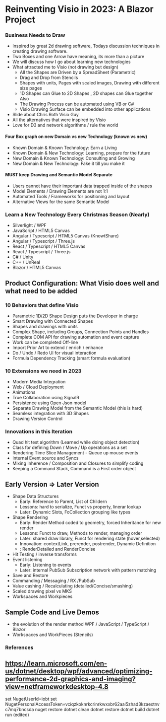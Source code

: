 # Reinventing Visio in 2023:  A Blazor Project

### Business Needs to Draw

- Inspired by great 2d drawing software,  Todays discussion techniques in creating drawing software.  
- Two Boxes and one Arrow have meaning, its more than a picture
- We will discuss how I go about learning new technologies
- What attracted me to Visio (not drawing but design)
  - All the Shapes are Driven by a SpreadSheet (Parametric)
  - Drag and Drop from Stencils 
  - Shapes with units,  Pages with scaled images,  Drawing with different size pages
  - 1D Shapes can Glue to 2D Shapes , 2D shapes can Glue together Also
  - The Drawing Process can be automated using VB or C#
  - Visio Drawing Surface can be embedded into other applications
- Slide about Chris Roth  Visio Guy
- All the alternatives that were inspired by Visio 
- Love for D3 and network algorithms / rule the world

#### Four Box graph on new Domain vs new Technology  (known vs new)
- Known Domain & Known Technology: Earn a Living
- Known Domain & New Technology: Learning, prepare for the future
- New Domain & Known Technology: Consulting and Growing
- New Domain & New Technology:  Fake it till you make it

#### MUST keep Drawing and Semantic Model Separate
- Users cannot have their important data trapped inside of the shapes
- Model Elements / Drawing Elements are not 1:1
- Automated Tools / Frameworks for positioning and layout
- Alternative Views for the same Semantic Model 


### Learn a New Technology Every Christmas Season (Nearly)
- Silverlight / WPF
- JavaScript / HTML5 Canvas
- Angular / Typescript / HTML5 Canvas   (KnowtShare)
- Angular / Typescript / Three.js
- React / Typescript / HTML5 Canvas
- React / Typescript / Three.js
- C# / Unity
- C++ / UnReal
- Blazor  / HTML5 Canvas    

## Product Configuration:  What Visio does well and what need to be added

###  10 Behaviors that define Visio
- Parametric 1D/2D Shape Design puts the Developer in charge 
- Smart Drawing with Connected Shapes
- Shapes and drawings with units
- Complex Shape, including Groups, Connection Points and Handles
- Complete COM API for drawing automation and event capture
- Work can be completed Off-line
- Import Prior Art to extend / enrich / enhance
- Do / Undo / Redo   UI for visual interaction
- Formula Dependency Tracking  (smart formula evaluation)

###  10 Extensions we need in 2023 
- Modern Media Integration 
- Web / Cloud Deployment
- Animations
- True Collaboration using SignalR
- Persistence using Open Json model
- Separate Drawing Model from  the Semantic Model (this is hard)
- Seamless integration with 3D Shapes
- Drawing Version Control 


###  Innovations in this Iteration  
- Quad hit test algorithm  (Learned while doing object detection)
- Class for defining  Down / Move / Up operations as a set
- Rendering Time Slice Management  - Queue up mouse events
- Internal Event source and Syncs
- Mixing Inherence / Composition and Closures to simplify coding 
- Keeping a Command Stack,  Command is a First order object

## Early Version => Later Version
- Shape Data Structures
  - Early: Reference to Parent,  List of Childern 
  - Lessons: hard to serialize, Funct vs property, linerar lookup
  - Later: Dynamic <Generic> Slots, FoCollection grouping like types
- Shape Rendering 
  - Early: Render Method coded to geometry, forced Inheritance for new render
  - Lessons: Funct to draw, Methods to render, managing order
  - Later: shared draw library, Funct for rendering state (hover,selected)
  - Innovation: contextLink, prerender, postrender, Dynamic Definition
  - : RenderDetailed and RenderConcise
- Hit Testing / inverse transforms 
- Event listening
  - Early:  Listening to events
  - Later: internal PubSub Subscription network with pattern matching 
- Save and Restore
- Commanding / Messaging / RX /PubSub
- Value cashing / Recalculating (detailed/Concise/smashing)
- Scaled drawing pixel vs MKS
- Workspaces and Workpieces

## Sample Code and Live Demos
- the evolution of the render method  WPF / JavaScript / TypeScript / Blazor
- Workspaces and WorkPieces (Stencils)


### References

https://learn.microsoft.com/en-us/dotnet/desktop/wpf/advanced/optimizing-performance-2d-graphics-and-imaging?view=netframeworkdesktop-4.8
- 

set NugetUserId=iobt
set NugetPersonalAccessToken=vciqzkoknrkcrinrkwxxbr62aal5zhad3kzaextnvc7mq7bncsda
nuget restore
dotnet clean
dotnet restore
dotnet build
dotnet run (edited) 

